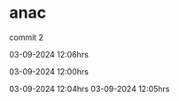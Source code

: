 # anac


commit 2


03-09-2024 12:06hrs

03-09-2024 12:00hrs

03-09-2024 12:04hrs
03-09-2024 12:05hrs

